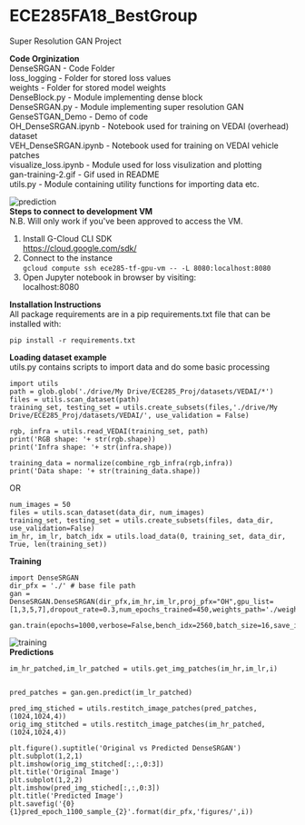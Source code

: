 # ECE285FA18_BestGroup
Super Resolution GAN Project<br>

**Code Orginization** <br>
DenseSRGAN - Code Folder<br>
  loss_logging - Folder for stored loss values<br>
  weights - Folder for stored model weights<br>
  DenseBlock.py - Module implementing dense block<br>
  DenseSRGAN.py - Module implementing super resolution GAN<br>
  GenseSTGAN_Demo - Demo of code<br>
  OH_DenseSRGAN.ipynb - Notebook used for training on VEDAI (overhead) dataset<br>
  VEH_DenseSRGAN.ipynb - Notebook used for training on VEDAI vehicle patches<br>
  visualize_loss.ipynb - Module used for loss visulization and plotting<br>
gan-training-2.gif - Gif used in README<br>
utils.py - Module containing utility functions for importing data etc.<br>

![prediction](https://github.com/mihirsathe/ECE285FA18_BestGroup/blob/master/pred_epoch_930_sample_6.png)<br>
**Steps to connect to development VM** <br>
N.B. Will only work if you've been approved to access the VM. 
1. Install G-Cloud CLI SDK <br>
https://cloud.google.com/sdk/ <br>
2. Connect to the instance <br>
```gcloud compute ssh ece285-tf-gpu-vm -- -L 8080:localhost:8080``` <br>
3. Open Jupyter notebook in browser by visiting:<br>
localhost:8080 <br>

**Installation Instructions**<br>
All package requirements are in a pip requirements.txt file that can be installed with:
```
pip install -r requirements.txt
```


**Loading dataset example**<br>
utils.py contains scripts to import data and do some basic processing

```
import utils
path = glob.glob('./drive/My Drive/ECE285_Proj/datasets/VEDAI/*')
files = utils.scan_dataset(path)
training_set, testing_set = utils.create_subsets(files,'./drive/My Drive/ECE285_Proj/datasets/VEDAI/', use_validation = False)

rgb, infra = utils.read_VEDAI(training_set, path)
print('RGB shape: '+ str(rgb.shape))
print('Infra shape: '+ str(infra.shape))

training_data = normalize(combine_rgb_infra(rgb,infra))
print('Data shape: '+ str(training_data.shape))
 ```
 OR
 ```
num_images = 50
files = utils.scan_dataset(data_dir, num_images)
training_set, testing_set = utils.create_subsets(files, data_dir, use_validation=False)
im_hr, im_lr, batch_idx = utils.load_data(0, training_set, data_dir, True, len(training_set))
 ```

**Training**

```
import DenseSRGAN
dir_pfx = './' # base file path
gan = DenseSRGAN.DenseSRGAN(dir_pfx,im_hr,im_lr,proj_pfx="OH",gpu_list=[1,3,5,7],dropout_rate=0.3,num_epochs_trained=450,weights_path='./weights/OH/')

gan.train(epochs=1000,verbose=False,bench_idx=2560,batch_size=16,save_interval=10,view_interval=2)
```
![training](https://github.com/mihirsathe/ECE285FA18_BestGroup/blob/submission/gan-training-2.gif)<br>
**Predictions**
```
im_hr_patched,im_lr_patched = utils.get_img_patches(im_hr,im_lr,i)


pred_patches = gan.gen.predict(im_lr_patched)

pred_img_stiched = utils.restitch_image_patches(pred_patches,(1024,1024,4))
orig_img_stitched = utils.restitch_image_patches(im_hr_patched,(1024,1024,4))

plt.figure().suptitle('Original vs Predicted DenseSRGAN')
plt.subplot(1,2,1)
plt.imshow(orig_img_stitched[:,:,0:3])
plt.title('Original Image')
plt.subplot(1,2,2)
plt.imshow(pred_img_stiched[:,:,0:3])
plt.title('Predicted Image')
plt.savefig('{0}{1}pred_epoch_1100_sample_{2}'.format(dir_pfx,'figures/',i))
```
